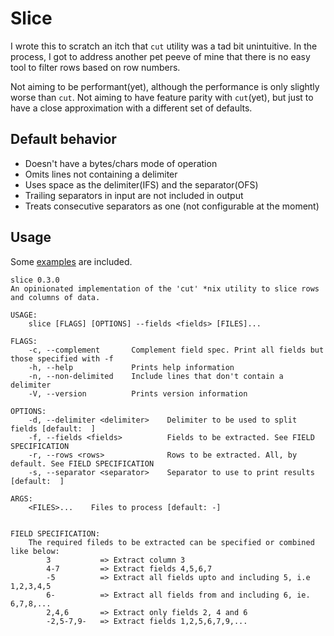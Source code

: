 # Slice

I wrote this to scratch an itch that `cut` utility was a tad bit unintuitive. In the process, I got to address another pet peeve of mine that there is no easy tool to filter rows based on row numbers.

Not aiming to be performant(yet), although the performance is only slightly worse than `cut`. Not aiming to have feature parity with `cut`(yet), but just to have a close approximation with a different set of defaults.

## Default behavior
* Doesn't have a bytes/chars mode of operation
* Omits lines not containing a delimiter
* Uses space as the delimiter(IFS) and the separator(OFS)
* Trailing separators in input are not included in output
* Treats consecutive separators as one (not configurable at the moment)

## Usage

Some [examples](examples.md) are included.

```
slice 0.3.0
An opinionated implementation of the 'cut' *nix utility to slice rows and columns of data.

USAGE:
    slice [FLAGS] [OPTIONS] --fields <fields> [FILES]...

FLAGS:
    -c, --complement       Complement field spec. Print all fields but those specified with -f
    -h, --help             Prints help information
    -n, --non-delimited    Include lines that don't contain a delimiter
    -V, --version          Prints version information

OPTIONS:
    -d, --delimiter <delimiter>    Delimiter to be used to split fields [default:  ]
    -f, --fields <fields>          Fields to be extracted. See FIELD SPECIFICATION
    -r, --rows <rows>              Rows to be extracted. All, by default. See FIELD SPECIFICATION
    -s, --separator <separator>    Separator to use to print results [default:  ]

ARGS:
    <FILES>...    Files to process [default: -]


FIELD SPECIFICATION:
    The required fileds to be extracted can be specified or combined like below:
        3           => Extract column 3
        4-7         => Extract fields 4,5,6,7
        -5          => Extract all fields upto and including 5, i.e 1,2,3,4,5
        6-          => Extract all fields from and including 6, ie. 6,7,8,...
        2,4,6       => Extract only fields 2, 4 and 6
        -2,5-7,9-   => Extract fields 1,2,5,6,7,9,...
```

